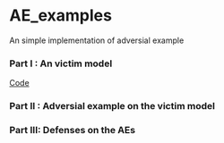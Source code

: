 # AE_examples
An simple  implementation  of adversial example



###  Part I : An victim model

[Code](https://github.com/xingyushu/AE_examples/blob/main/task1.py)

### Part II : Adversial example on  the victim model


### Part III: Defenses on the AEs

